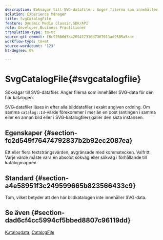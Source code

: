 ```yaml
---
description: Sökvägar till SVG-datafiler. Anger filerna som innehåller SVG-data för den här katalogen.
solution: Experience Manager
title: SvgCatalogFile
feature: Dynamic Media Classic,SDK/API
role: Developer,Business Practitioner
translation-type: tm+mt
source-git-commit: f6c97606d7a4209427316d7367013ad9585a5cae
workflow-type: tm+mt
source-wordcount: '123'
ht-degree: 0%

---
```



# SvgCatalogFile{#svgcatalogfile}

Sökvägar till SVG-datafiler. Anger filerna som innehåller SVG-data för den här katalogen.

SVG-datafiler läses in efter alla bilddatafiler i exakt angiven ordning. Om samma `catalog::Id`-värde förekommer i mer än en post (antingen i samma eller en annan bild eller i SVG-katalogfiler) gäller den sista instansen.

## Egenskaper {#section-fc2d549f76474792837b2b92ec2087ea}

Ett eller flera textsträngsvärden, avgränsade med kommatecken. Valfritt. Varje värde måste vara en absolut sökväg eller sökväg i förhållande till katalogmappen.

## Standard {#section-a4e58951f3c249599665b823566433c9}

Tom, vilket betyder att den här bildkatalogen inte innehåller SVG-data.

## Se även {#section-dad6cf4cc5994cf5bbed8807c96119dd}

[Katalogdata](../../../../../is-api/image-catalog/image-serving-api-ref/c-image-catalog-reference/c-overview/c-catalog-data-fields/c-catalog-data-fields.md#concept-b19581028ec44f98b9f5943624403d29),  [CatalogFile](../../../../../is-api/image-catalog/image-serving-api-ref/c-image-catalog-reference/c-attributes-reference/r-catalogfile.md#reference-16498bb4cb33458697c1ab002ea8db79)
